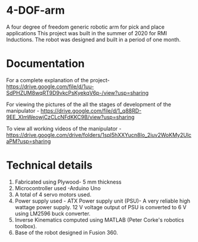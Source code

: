 # 4-DOF-arm
A four degree of freedom generic robotic arm for pick and place applications
This project was built in the summer of 2020 for RMI Inductions. The robot was designed and built in a period of one month.

# Documentation

For a complete explanation of the project- https://drive.google.com/file/d/1uu-SdPHZUM8wqRT9D9vkcPsKyekqV6p-/view?usp=sharing

For viewing the pictures of the all the stages of development of the manipulator - https://drive.google.com/file/d/1_q88RD-9EE_XImWeowjCzCLcNFdKKC9B/view?usp=sharing

To view all working videos of the manipulator - https://drive.google.com/drive/folders/1spl5hXXYucn8lo_2iuv2WoKMy2UlcaPM?usp=sharing

# Technical details
1. Fabricated using Plywood- 5 mm thickness
2. Microcontroller used -Arduino Uno
3. A total of 4 servo motors used.
4. Power supply used - ATX Power supply unit (PSU)- A very reliable high wattage power supply. 12 V voltage output of PSU is converted to 6 V using LM2596 buck converter.
5. Inverse Kinematics computed using MATLAB (Peter Corke's robotics toolbox).
6. Base of the robot designed in Fusion 360.

